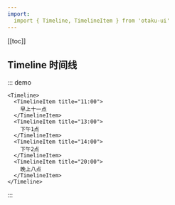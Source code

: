 ```yaml
---
import:
  import { Timeline, TimelineItem } from 'otaku-ui'
---
```


[[toc]]

## Timeline 时间线

::: demo

```tsx
<Timeline>
  <TimelineItem title="11:00">
    早上十一点
  </TimelineItem>
  <TimelineItem title="13:00">
    下午1点
  </TimelineItem>
  <TimelineItem title="14:00">
    下午2点
  </TimelineItem>
  <TimelineItem title="20:00">
    晚上八点
  </TimelineItem>
</Timeline>
```
:::
